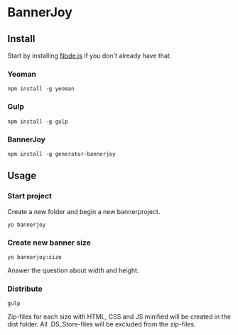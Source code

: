 # BannerJoy

## Install

Start by installing [Node.js](https://nodejs.org/) if you don't already have that.

### Yeoman

`npm install -g yeoman`

### Gulp

`npm install -g gulp`

### BannerJoy

`npm install -g generator-bannerjoy`

## Usage

### Start project

Create a new folder and begin a new bannerproject.

`yo bannerjoy`

### Create new banner size

`yo bannerjoy:size`

Answer the question about width and height.

### Distribute

`gulp`

Zip-files for each size with HTML, CSS and JS minified will be created in the dist folder. All .DS_Store-files will be excluded from the zip-files.